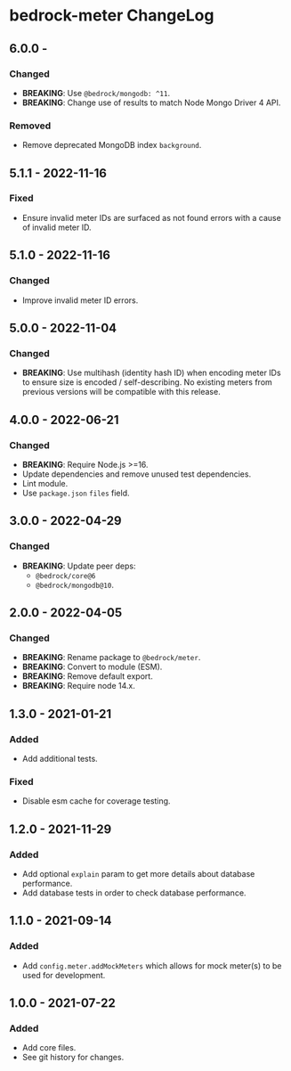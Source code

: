# bedrock-meter ChangeLog

## 6.0.0 -

### Changed
- **BREAKING**: Use `@bedrock/mongodb: ^11`.
- **BREAKING**: Change use of results to match Node Mongo Driver 4 API.

### Removed
- Remove deprecated MongoDB index `background`.

## 5.1.1 - 2022-11-16

### Fixed
- Ensure invalid meter IDs are surfaced as not found errors with
  a cause of invalid meter ID.

## 5.1.0 - 2022-11-16

### Changed
- Improve invalid meter ID errors.

## 5.0.0 - 2022-11-04

### Changed
- **BREAKING**: Use multihash (identity hash ID) when encoding
  meter IDs to ensure size is encoded / self-describing. No existing meters
  from previous versions will be compatible with this release.

## 4.0.0 - 2022-06-21

### Changed
- **BREAKING**: Require Node.js >=16.
- Update dependencies and remove unused test dependencies.
- Lint module.
- Use `package.json` `files` field.

## 3.0.0 - 2022-04-29

### Changed
- **BREAKING**: Update peer deps:
  - `@bedrock/core@6`
  - `@bedrock/mongodb@10`.

## 2.0.0 - 2022-04-05

### Changed
- **BREAKING**: Rename package to `@bedrock/meter`.
- **BREAKING**: Convert to module (ESM).
- **BREAKING**: Remove default export.
- **BREAKING**: Require node 14.x.

## 1.3.0 - 2021-01-21

### Added
- Add additional tests.

### Fixed
- Disable esm cache for coverage testing.

## 1.2.0 - 2021-11-29

### Added
- Add optional `explain` param to get more details about database performance.
- Add database tests in order to check database performance.

## 1.1.0 - 2021-09-14

### Added
- Add `config.meter.addMockMeters` which allows for mock meter(s) to be used
  for development.

## 1.0.0 - 2021-07-22

### Added
- Add core files.
- See git history for changes.
